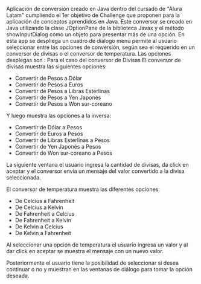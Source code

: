 Aplicación de conversión creado en Java dentro del cursado de "Alura Latam"
cumpliendo el 1er objetivo de Challenge que proponen para la aplicación de conceptos
aprendidos en Java.
Este conversor se creado en Java utilizando la clase JOptionPane de la biblioteca Javax
y  el método showInputDialog como un objeto para presentar más de una opción.
En esta app se despliega un cuadro de diálogo menú permite al usuario seleccionar entre las opciones de conversión, según sea el requerido en un conversor de divisas o el conversor de temperatura.
Las opciones desplegas son :
Para el caso del conversor de Divisas
El conversor de divisas muestra las siguientes opciones:
- Convertir de Pesos a Dólar
- Convertir de Pesos  a Euros
- Convertir de Pesos  a Libras Esterlinas
- Convertir de Pesos  a Yen Japonés
- Convertir de Pesos a Won sur-coreano

Y luego muestra las opciones a la inversa:
  - Convertir de Dólar a Pesos
  - Convertir de Euros a Pesos
  - Convertir de Libras Esterlinas a Pesos
  - Convertir de Yen Japonés a Pesos
  - Convertir de Won sur-coreano a Pesos
 
La siguiente ventana el usuario ingresa la cantidad de divisas, da click en aceptar y el conversor envía un mensaje del valor convertido a la divisa seleccionada.

El conversor de temperatura muestra las diferentes opciones:
 - De Celcius a Fahrenheit
 - De Celcius a Kelvin
 - De Fahrenheit a Celcius
 - De Fahrenheit a Kelvin
 - De Kelvin a Celcius
 - De Kelvin a Fahrenheit

 
Al seleccionar una opción de temperatura el usuario ingresa un valor y al dar click en aceptar se muestra el mensaje con un nuevo valor.

Posteriormente  el usuario tiene la posibilidad de seleccionar si desea continuar o no y muestran en las ventanas de diálogo para tomar la opción deseada.


